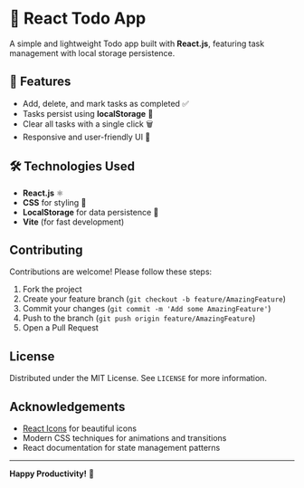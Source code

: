 # 📝 React Todo App

A simple and lightweight Todo app built with **React.js**, featuring task management with local storage persistence.

## 🚀 Features
- Add, delete, and mark tasks as completed ✅
- Tasks persist using **localStorage** 💾
- Clear all tasks with a single click 🗑️
- Responsive and user-friendly UI 🎨

## 🛠️ Technologies Used
- **React.js** ⚛️
- **CSS** for styling 🎨
- **LocalStorage** for data persistence 📂
- **Vite** (for fast development)
  

## Contributing

Contributions are welcome! Please follow these steps:
1. Fork the project
2. Create your feature branch (`git checkout -b feature/AmazingFeature`)
3. Commit your changes (`git commit -m 'Add some AmazingFeature'`)
4. Push to the branch (`git push origin feature/AmazingFeature`)
5. Open a Pull Request

## License

Distributed under the MIT License. See `LICENSE` for more information.

## Acknowledgements

- [React Icons](https://react-icons.github.io/react-icons/) for beautiful icons
- Modern CSS techniques for animations and transitions
- React documentation for state management patterns

---

**Happy Productivity!** 🚀
